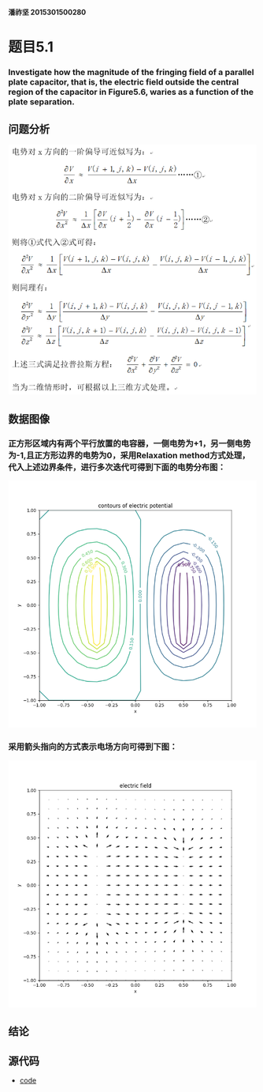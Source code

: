 #### 潘祚坚 2015301500280
# 题目5.1
### Investigate how the magnitude of the fringing field of a parallel plate capacitor, that is, the electric field outside the central region of the capacitor in Figure5.6, waries as a function of the plate separation.
## 问题分析
![analysis](https://github.com/paaaaaan/Computational_physics_2015301500280/blob/11.0/analysis.png)
## 数据图像
### 正方形区域内有两个平行放置的电容器，一侧电势为+1，另一侧电势为-1,且正方形边界的电势为0，采用Relaxation method方式处理，代入上述边界条件，进行多次迭代可得到下面的电势分布图：
![picture1](https://github.com/paaaaaan/Computational_physics_2015301500280/blob/11.0/1.png)
### 采用箭头指向的方式表示电场方向可得到下图：
![picture2](https://github.com/paaaaaan/Computational_physics_2015301500280/blob/11.0/2.png)
## 结论

## 源代码
- [code](https://github.com/paaaaaan/Computational_physics_2015301500280/blob/11.0/code)

